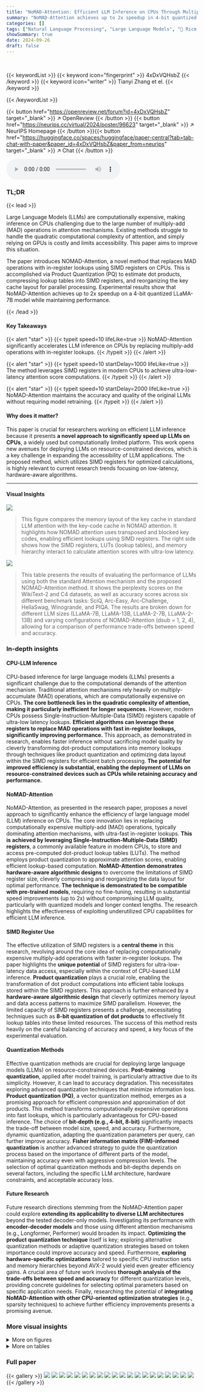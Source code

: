 ```yaml
---
title: "NoMAD-Attention: Efficient LLM Inference on CPUs Through Multiply-add-free Attention"
summary: "NoMAD-Attention achieves up to 2x speedup in 4-bit quantized LLaMA inference on CPUs by replacing computationally expensive multiply-add operations with ultra-low-latency in-register lookups."
categories: []
tags: ["Natural Language Processing", "Large Language Models", "🏢 Rice University",]
showSummary: true
date: 2024-09-26
draft: false
---
```


<br>

{{< keywordList >}}
{{< keyword icon="fingerprint" >}} 4xDxVQHsbZ {{< /keyword >}}
{{< keyword icon="writer" >}} Tianyi Zhang et el. {{< /keyword >}}
 
{{< /keywordList >}}

{{< button href="https://openreview.net/forum?id=4xDxVQHsbZ" target="_blank" >}}
↗ OpenReview
{{< /button >}}
{{< button href="https://neurips.cc/virtual/2024/poster/96623" target="_blank" >}}
↗ NeurIPS Homepage
{{< /button >}}{{< button href="https://huggingface.co/spaces/huggingface/paper-central?tab=tab-chat-with-paper&paper_id=4xDxVQHsbZ&paper_from=neurips" target="_blank" >}}
↗ Chat
{{< /button >}}



<audio controls>
    <source src="https://ai-paper-reviewer.com/4xDxVQHsbZ/podcast.wav" type="audio/wav">
    Your browser does not support the audio element.
</audio>


### TL;DR


{{< lead >}}

Large Language Models (LLMs) are computationally expensive, making inference on CPUs challenging due to the large number of multiply-add (MAD) operations in attention mechanisms.  Existing methods struggle to handle the quadratic computational complexity of attention, and simply relying on GPUs is costly and limits accessibility.  This paper aims to improve this situation.

The paper introduces NOMAD-Attention, a novel method that replaces MAD operations with in-register lookups using SIMD registers on CPUs. This is accomplished via Product Quantization (PQ) to estimate dot products, compressing lookup tables into SIMD registers, and reorganizing the key cache layout for parallel processing.  Experimental results show that NoMAD-Attention achieves up to 2x speedup on a 4-bit quantized LLaMA-7B model while maintaining performance.

{{< /lead >}}


#### Key Takeaways

{{< alert "star" >}}
{{< typeit speed=10 lifeLike=true >}} NoMAD-Attention significantly accelerates LLM inference on CPUs by replacing multiply-add operations with in-register lookups. {{< /typeit >}}
{{< /alert >}}

{{< alert "star" >}}
{{< typeit speed=10 startDelay=1000 lifeLike=true >}} The method leverages SIMD registers in modern CPUs to achieve ultra-low-latency attention score computations. {{< /typeit >}}
{{< /alert >}}

{{< alert "star" >}}
{{< typeit speed=10 startDelay=2000 lifeLike=true >}} NoMAD-Attention maintains the accuracy and quality of the original LLMs without requiring model retraining. {{< /typeit >}}
{{< /alert >}}

#### Why does it matter?
This paper is crucial for researchers working on efficient LLM inference because it presents **a novel approach to significantly speed up LLMs on CPUs**, a widely used but computationally limited platform. This work opens new avenues for deploying LLMs on resource-constrained devices, which is a key challenge in expanding the accessibility of LLM applications. The proposed method, which utilizes SIMD registers for optimized calculations, is highly relevant to current research trends focusing on low-latency, hardware-aware algorithms.

------
#### Visual Insights



![](https://ai-paper-reviewer.com/4xDxVQHsbZ/figures_3_1.jpg)

> This figure compares the memory layout of the key cache in standard LLM attention with the key-code cache in NOMAD attention.  It highlights how NOMAD attention uses transposed and blocked key codes, enabling efficient lookups using SIMD registers. The right side shows how the SIMD registers, LUTs (lookup tables), and memory hierarchy interact to calculate attention scores with ultra-low latency.





![](https://ai-paper-reviewer.com/4xDxVQHsbZ/tables_2_1.jpg)

> This table presents the results of evaluating the performance of LLMs using both the standard Attention mechanism and the proposed NOMAD-Attention method.  It shows the perplexity scores on the WikiText-2 and C4 datasets, as well as accuracy scores across six different benchmark tasks: SciQ, Arc-Easy, Arc-Challenge, HellaSwag, Winogrande, and PIQA. The results are broken down for different LLM sizes (LLaMA-7B, LLaMA-13B, LLaMA-2-7B, LLaMA-2-13B) and varying configurations of NOMAD-Attention (dsub = 1, 2, 4), allowing for a comparison of performance trade-offs between speed and accuracy.





### In-depth insights


#### CPU-LLM Inference
CPU-based inference for large language models (LLMs) presents a significant challenge due to the computational demands of the attention mechanism.  Traditional attention mechanisms rely heavily on multiply-accumulate (MAD) operations, which are computationally expensive on CPUs.  **The core bottleneck lies in the quadratic complexity of attention, making it particularly inefficient for longer sequences.**  However, modern CPUs possess Single-Instruction-Multiple-Data (SIMD) registers capable of ultra-low latency lookups.  **Efficient algorithms can leverage these registers to replace MAD operations with fast in-register lookups, significantly improving performance.**  This approach, as demonstrated in research, enables faster inference without sacrificing model quality by cleverly transforming dot-product computations into memory lookups through techniques like product quantization and optimizing data layout within the SIMD registers for efficient batch processing. **The potential for improved efficiency is substantial, enabling the deployment of LLMs on resource-constrained devices such as CPUs while retaining accuracy and performance.**

#### NoMAD-Attention
NoMAD-Attention, as presented in the research paper, proposes a novel approach to significantly enhance the efficiency of large language model (LLM) inference on CPUs.  The core innovation lies in replacing computationally expensive multiply-add (MAD) operations, typically dominating attention mechanisms, with ultra-fast in-register lookups.  **This is achieved by leveraging Single-Instruction-Multiple-Data (SIMD) registers**, a commonly available feature in modern CPUs, to store and access pre-computed dot-product lookup tables (LUTs).  The method employs product quantization to approximate attention scores, enabling efficient lookup-based computation.  **NoMAD-Attention demonstrates hardware-aware algorithmic designs** to overcome the limitations of SIMD register size, cleverly compressing and reorganizing the data layout for optimal performance.  **The technique is demonstrated to be compatible with pre-trained models**, requiring no fine-tuning, resulting in substantial speed improvements (up to 2x) without compromising LLM quality, particularly with quantized models and longer context lengths. The research highlights the effectiveness of exploiting underutilized CPU capabilities for efficient LLM inference.

#### SIMD Register Use
The effective utilization of SIMD registers is a **central theme** in this research, revolving around the core idea of replacing computationally expensive multiply-add operations with faster in-register lookups.  The paper highlights the **unique potential** of SIMD registers for ultra-low-latency data access, especially within the context of CPU-based LLM inference.  **Product quantization** plays a crucial role, enabling the transformation of dot product computations into efficient table lookups stored within the SIMD registers. This approach is further enhanced by a **hardware-aware algorithmic design** that cleverly optimizes memory layout and data access patterns to maximize SIMD parallelism.  However, the limited capacity of SIMD registers presents a challenge, necessitating techniques such as **8-bit quantization of dot products** to effectively fit lookup tables into these limited resources.  The success of this method rests heavily on the careful balancing of accuracy and speed, a key focus of the experimental evaluation.

#### Quantization Methods
Effective quantization methods are crucial for deploying large language models (LLMs) on resource-constrained devices.  **Post-training quantization**, applied after model training, is particularly attractive due to its simplicity.  However, it can lead to accuracy degradation.  This necessitates exploring advanced quantization techniques that minimize information loss.  **Product quantization (PQ)**, a vector quantization method, emerges as a promising approach for efficient compression and approximation of dot products. This method transforms computationally expensive operations into fast lookups, which is particularly advantageous for CPU-based inference. The choice of **bit-depth (e.g., 4-bit, 8-bit)** significantly impacts the trade-off between model size, speed, and accuracy.  Furthermore, dynamic quantization, adapting the quantization parameters per query, can further improve accuracy.  **Fisher information matrix (FIM)-informed quantization** is another advanced strategy to guide the quantization process based on the importance of different parts of the model, maintaining accuracy even with aggressive compression levels. The selection of optimal quantization methods and bit-depths depends on several factors, including the specific LLM architecture, hardware constraints, and acceptable accuracy loss.

#### Future Research
Future research directions stemming from the NoMAD-Attention paper could explore **extending its applicability to diverse LLM architectures** beyond the tested decoder-only models.  Investigating its performance with **encoder-decoder models** and those using different attention mechanisms (e.g., Longformer, Performer) would broaden its impact.  **Optimizing the product quantization technique** itself is key; exploring alternative quantization methods or adaptive quantization strategies based on token importance could improve accuracy and speed.  Furthermore,  **exploring hardware-specific optimizations** tailored to specific CPU instruction sets and memory hierarchies beyond AVX-2 would yield even greater efficiency gains. A crucial area of future work involves **thorough analysis of the trade-offs between speed and accuracy** for different quantization levels, providing concrete guidelines for selecting optimal parameters based on specific application needs.  Finally, researching the potential of **integrating NoMAD-Attention with other CPU-oriented optimization strategies** (e.g., sparsity techniques) to achieve further efficiency improvements presents a promising avenue.


### More visual insights

<details>
<summary>More on figures
</summary>


![](https://ai-paper-reviewer.com/4xDxVQHsbZ/figures_7_1.jpg)

> This figure shows the latency and throughput for decoding 16,384 tokens using both Attention and NOMAD-Attention methods on the CodeLlama-7b model, with both 4-bit and 16-bit quantized weights.  The results clearly demonstrate that NOMAD-Attention significantly improves the throughput over the traditional Attention mechanism. The improvement is more pronounced with 4-bit quantized weights.


![](https://ai-paper-reviewer.com/4xDxVQHsbZ/figures_7_2.jpg)

> This figure compares the time taken to process prompts of varying lengths (4K, 8K, and 16K tokens) for CodeLlama-7b using both standard Attention and the proposed NoMAD-Attention method.  The results show that NoMAD-Attention consistently achieves a significant speedup, particularly noticeable at longer prompt lengths (1.63-1.79x speedup for 16K tokens).  Both 4-bit and 16-bit quantized weight versions of the model are shown.


![](https://ai-paper-reviewer.com/4xDxVQHsbZ/figures_8_1.jpg)

> This figure breaks down the latency of decoding for a 4-bit CodeLlama-7b model, comparing the standard Attention mechanism with the proposed NOMAD-Attention method for different levels of sub-quantization (dsub). It visually represents the time spent on various components of the decoding process:  - Others (other operations) - Key Caching - Query x Key (Q x K) dot products - Attention Scores x Value (Attention Score x V) multiplication - Attention Linears - MLP Linears The figure demonstrates that NOMAD-Attention significantly reduces the latency of computing the query-key dot products compared to the traditional Attention mechanism. This reduction becomes more significant with higher levels of sub-quantization.


![](https://ai-paper-reviewer.com/4xDxVQHsbZ/figures_15_1.jpg)

> This figure illustrates how a key vector (k<sup>t</sup>) is processed in the NOMAD-Attention method.  First, the key vector is split into sub-vectors using the function π<sub>s</sub>, one for each sub-quantizer (s = 1...S). Each sub-vector is then mapped to its nearest centroid (b<sub>s</sub>) within the corresponding codebook. The index of the closest centroid (c<sup>t</sup><sub>s</sub>) is then stored in the key cache (K<sup>t</sup><sub>cache</sub>), which is used for fast lookups later in the process. This product quantization technique converts the computationally expensive dot-product calculation into a simple lookup operation.


![](https://ai-paper-reviewer.com/4xDxVQHsbZ/figures_15_2.jpg)

> This figure illustrates the process of Product Quantization (PQ) for query vectors.  The query vector is split into sub-vectors, and each sub-vector's distance to 16 centroids (cluster centers) in a codebook is calculated. These distances are quantized to 8-bit codes and stored in a lookup table (LUT) for efficient retrieval during the attention computation.  The LUT contains pre-computed dot products, allowing for a faster lookup than traditional multiply-add operations. This method is crucial for NoMAD-Attention's efficiency.


![](https://ai-paper-reviewer.com/4xDxVQHsbZ/figures_16_1.jpg)

> This figure presents a breakdown of the decoding latency for a 4-bit CodeLlama-7b model using both the standard Attention mechanism and the proposed NoMAD-Attention. The breakdown categorizes latency into different components: Others, Key Caching, Query-Key (QxK) dot products, Attention Score x Value (Attention Score x V), Attention Linears, and MLP Linears.  The key observation is that NoMAD-Attention significantly reduces the latency associated with computing query-key dot products, leading to a substantial overall reduction in decoding latency.  The reduction factor varies depending on the value of `dsub` in the NoMAD-Attention algorithm.


</details>




<details>
<summary>More on tables
</summary>


![](https://ai-paper-reviewer.com/4xDxVQHsbZ/tables_5_1.jpg)
> This table presents the results of evaluating the performance of LLMs using standard attention mechanisms and the proposed NOMAD-Attention method.  It shows perplexity scores on the WikiText-2 and C4 datasets, along with accuracy scores on six downstream tasks (SciQ, Arc-E, Arc-C, HellaSwag, Winogrande, and PIQA).  The results are broken down for different LLM sizes (LLaMA-7B, LLaMA-13B, LLaMA-2-7B, and LLaMA-2-13B) and different NOMAD-Attention configurations (dsub = 1, 2, and 4).  This allows for a comparison of the impact of NOMAD-Attention on both the speed and accuracy of LLM inference, showing whether the speed gains come at the cost of reduced accuracy. 

![](https://ai-paper-reviewer.com/4xDxVQHsbZ/tables_6_1.jpg)
> This table presents a quantitative comparison of the performance of Language Models (LLMs) using standard Attention mechanisms against those using the proposed NOMAD-Attention method.  The evaluation metrics include perplexity scores on the WikiText-2 and C4 datasets, along with accuracy scores across six benchmark tasks (SciQ, Arc-Easy, Arc-Challenge, HellaSwag, Winogrande, and PIQA).  Results are shown for different LLM sizes (LLaMA-7B, LLaMA-13B, LLaMA-2-7B, and LLaMA-2-13B) and variations of the NOMAD-Attention algorithm (dsub=1, 2, and 4). The table allows readers to assess the impact of NOMAD-Attention on both the quantitative performance and the quality of the LLMs.

![](https://ai-paper-reviewer.com/4xDxVQHsbZ/tables_8_1.jpg)
> This table presents the results of ablation studies on the impact of FIM-informed centroid learning on the perplexity of the LLaMA-7b model when evaluated on the WikiText-2 dataset.  It compares the perplexity scores achieved using NoMAD-Attention with different sub-quantizer dimensions (dsub = 1, 2, 4) under both uninformed and FIM-informed centroid learning methods. The table also includes the perplexity of the original Attention model for comparison, highlighting the effectiveness of FIM-informed learning in preserving model quality while using NoMAD-Attention.

![](https://ai-paper-reviewer.com/4xDxVQHsbZ/tables_8_2.jpg)
> This table presents a comparison of the performance of LLMs using standard attention mechanisms and the proposed NOMAD-Attention method.  The metrics used are perplexity scores on the WikiText-2 and C4 datasets, which measure the model's ability to predict the next word in a sequence, and accuracy scores on six different downstream tasks (SciQ, Arc-E, Arc-C, Hellaswag, WinoGrande, PIQA). Results are shown for various LLM sizes (LLaMA-7B, LLaMA-13B, LLaMA-2-7B, LLaMA-2-13B) and different configurations of NOMAD-Attention, using different sub-quantizer dimensions (dsub = 1, 2, 4).  This allows for an assessment of the trade-off between model accuracy and the efficiency gains achieved through NOMAD-Attention.

![](https://ai-paper-reviewer.com/4xDxVQHsbZ/tables_14_1.jpg)
> This table presents a comparison of the performance of LLMs using standard attention mechanisms versus the proposed NOMAD-Attention, across multiple benchmark datasets.  It shows perplexity scores (a measure of how well the model predicts text) on the WikiText-2 and C4 language modeling datasets and accuracy scores on six downstream tasks (SciQ, Arc-Easy, Arc-Challenge, HellaSwag, Winogrande, and PIQA). The results are broken down by LLM size (LLaMA-7B, LLaMA-13B, LLaMA-2-7B, LLaMA-2-13B) and the number of sub-quantizers (dsub) used in NOMAD-Attention (1, 2, and 4). This allows for an assessment of the impact of NOMAD-Attention on both model quality and efficiency.

![](https://ai-paper-reviewer.com/4xDxVQHsbZ/tables_15_1.jpg)
> This table presents a comparison of the performance of LLMs using standard attention mechanisms versus the proposed NOMAD-Attention method.  It shows perplexity scores (a measure of how well a model predicts text) on two benchmark datasets (WikiText-2 and C4), and accuracy scores on six other benchmark tasks.  The results are broken down for different model sizes (LLaMA-7B, LLaMA-13B, LLaMA-2-7B, LLaMA-2-13B) and different configurations of NOMAD-Attention (varying the value of 'dsub').  The purpose is to demonstrate the effectiveness of NOMAD-Attention in maintaining model accuracy while potentially improving efficiency.

![](https://ai-paper-reviewer.com/4xDxVQHsbZ/tables_16_1.jpg)
> This table presents the results of experiments comparing the performance of LLMs using standard Attention mechanisms against those using the proposed NOMAD-Attention.  It shows perplexity scores on the WikiText-2 and C4 datasets, and accuracy scores across six different benchmark tasks (SciQ, Arc-E, Arc-C, HellaSwag, Winogrande, and PIQA).  Results are broken down for different LLM sizes (LLaMA-7B, LLaMA-13B, LLaMA-2-7B, LLaMA-2-13B) and variations of NOMAD-Attention, parameterized by `dsub` (which represents the number of sub-quantizers used in the product quantization). This allows for assessing the impact of the proposed method on both model accuracy and performance across various model sizes and configurations.

![](https://ai-paper-reviewer.com/4xDxVQHsbZ/tables_16_2.jpg)
> This table presents the results of the experiments conducted to evaluate the performance of LLMs with both standard Attention and the proposed NOMAD-Attention.  It shows the perplexity scores (a measure of how well the model predicts the next word in a sequence) on the WikiText-2 and C4 datasets, as well as accuracy scores across six different downstream tasks (SciQ, Arc-E, Arc-C, Hellaswag, WinoGrande, and PIQA).  The results are shown for four different LLMs (LLaMA-7B, LLaMA-13B, LLaMA-2-7B, and LLaMA-2-13B), and for each LLM, results are provided for NOMAD-Attention with varying numbers of sub-quantizers (dsub = 1, 2, and 4). Comparing the results across the different conditions allows for an assessment of the impact of NOMAD-Attention on model performance.

![](https://ai-paper-reviewer.com/4xDxVQHsbZ/tables_17_1.jpg)
> This table presents a comparison of the performance of LLMs using standard Attention mechanisms and the proposed NOMAD-Attention.  It shows perplexity scores (a measure of how well the model predicts the next word in a sequence) on two datasets, WikiText-2 and C4.  Additionally, it provides accuracy scores on six downstream tasks (SciQ, Arc-Easy, Arc-Challenge, Hellaswag, Winogrande, and PIQA). The results are shown for different LLM sizes (LLaMA-7B, LLaMA-13B, LLaMA-2-7B, LLaMA-2-13B) and different configurations of NOMAD-Attention, denoted by 'dsub', representing the number of sub-quantizers used in the product quantization technique. The table allows for an assessment of the impact of NOMAD-Attention on both model quality (perplexity and accuracy) and performance.

</details>




### Full paper

{{< gallery >}}
<img src="https://ai-paper-reviewer.com/4xDxVQHsbZ/1.png" class="grid-w50 md:grid-w33 xl:grid-w25" />
<img src="https://ai-paper-reviewer.com/4xDxVQHsbZ/2.png" class="grid-w50 md:grid-w33 xl:grid-w25" />
<img src="https://ai-paper-reviewer.com/4xDxVQHsbZ/3.png" class="grid-w50 md:grid-w33 xl:grid-w25" />
<img src="https://ai-paper-reviewer.com/4xDxVQHsbZ/4.png" class="grid-w50 md:grid-w33 xl:grid-w25" />
<img src="https://ai-paper-reviewer.com/4xDxVQHsbZ/5.png" class="grid-w50 md:grid-w33 xl:grid-w25" />
<img src="https://ai-paper-reviewer.com/4xDxVQHsbZ/6.png" class="grid-w50 md:grid-w33 xl:grid-w25" />
<img src="https://ai-paper-reviewer.com/4xDxVQHsbZ/7.png" class="grid-w50 md:grid-w33 xl:grid-w25" />
<img src="https://ai-paper-reviewer.com/4xDxVQHsbZ/8.png" class="grid-w50 md:grid-w33 xl:grid-w25" />
<img src="https://ai-paper-reviewer.com/4xDxVQHsbZ/9.png" class="grid-w50 md:grid-w33 xl:grid-w25" />
<img src="https://ai-paper-reviewer.com/4xDxVQHsbZ/10.png" class="grid-w50 md:grid-w33 xl:grid-w25" />
<img src="https://ai-paper-reviewer.com/4xDxVQHsbZ/11.png" class="grid-w50 md:grid-w33 xl:grid-w25" />
<img src="https://ai-paper-reviewer.com/4xDxVQHsbZ/12.png" class="grid-w50 md:grid-w33 xl:grid-w25" />
<img src="https://ai-paper-reviewer.com/4xDxVQHsbZ/13.png" class="grid-w50 md:grid-w33 xl:grid-w25" />
<img src="https://ai-paper-reviewer.com/4xDxVQHsbZ/14.png" class="grid-w50 md:grid-w33 xl:grid-w25" />
<img src="https://ai-paper-reviewer.com/4xDxVQHsbZ/15.png" class="grid-w50 md:grid-w33 xl:grid-w25" />
<img src="https://ai-paper-reviewer.com/4xDxVQHsbZ/16.png" class="grid-w50 md:grid-w33 xl:grid-w25" />
<img src="https://ai-paper-reviewer.com/4xDxVQHsbZ/17.png" class="grid-w50 md:grid-w33 xl:grid-w25" />
<img src="https://ai-paper-reviewer.com/4xDxVQHsbZ/18.png" class="grid-w50 md:grid-w33 xl:grid-w25" />
<img src="https://ai-paper-reviewer.com/4xDxVQHsbZ/19.png" class="grid-w50 md:grid-w33 xl:grid-w25" />
<img src="https://ai-paper-reviewer.com/4xDxVQHsbZ/20.png" class="grid-w50 md:grid-w33 xl:grid-w25" />
{{< /gallery >}}